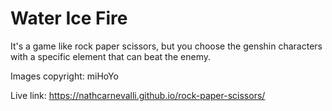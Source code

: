 # Water Ice Fire

It's a game like rock paper scissors, but you choose the genshin characters with a specific element that can beat the enemy.

Images copyright: miHoYo

Live link: https://nathcarnevalli.github.io/rock-paper-scissors/
